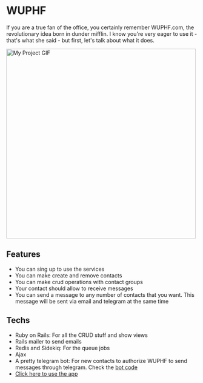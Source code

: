 # WUPHF

If you are a true fan of the office, you certainly remember WUPHF.com, the revolutionary idea born in dunder mifflin. I know you're very eager to use it - that's what she said - but first, let's talk about what it does.

<img src="http://www.reactiongifs.com/r/wait-for-it.gif" alt="My Project GIF" width="500">

## Features

* You can sing up to use the services
* You can make create and remove contacts
* You can make crud operations with contact groups
* Your contact should allow to receive messages
* You can send a message to any number of contacts that you want. This message will be sent via email and telegram at the same time

## Techs

* Ruby on Rails: For all the CRUD stuff and show views
* Rails mailer to send emails
* Redis and Sidekiq: For the queue jobs
* Ajax
* A pretty telegram bot: For new contacts to authorize WUPHF to send messages through telegram. Check the <a href="https://github.com/chaveshigor/wuphf-telegrambot">bot code</a>
* <a href="https://cryptic-mesa-13758.herokuapp.com" target="_blank">Click here to use the app</a>